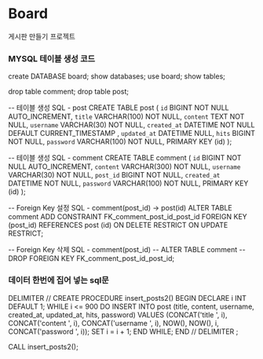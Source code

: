 # Board
게시판 만들기 프로젝트


### MYSQL 테이블 생성 코드

create DATABASE board;
show databases;
use board;
show tables;

drop table comment;
drop table post;


-- 테이블 생성 SQL - post
CREATE TABLE post
(
`id`          BIGINT          NOT NULL    AUTO_INCREMENT,
`title`       VARCHAR(100)    NOT NULL,
`content`     TEXT            NOT NULL,
`username`    VARCHAR(30)     NOT NULL,
`created_at`  DATETIME        NOT NULL DEFAULT CURRENT_TIMESTAMP ,
`updated_at`  DATETIME        NULL,
`hits`        BIGINT          NOT NULL,
`password`    VARCHAR(100)    NOT NULL,
PRIMARY KEY (id)
);

-- 테이블 생성 SQL - comment
CREATE TABLE comment
(
`id`          BIGINT          NOT NULL    AUTO_INCREMENT,
`content`     VARCHAR(300)    NOT NULL,
`username`    VARCHAR(30)     NOT NULL,
`post_id`     BIGINT          NOT NULL,
`created_at`  DATETIME        NOT NULL,
`password`    VARCHAR(100)    NOT NULL,
PRIMARY KEY (id)
);

-- Foreign Key 설정 SQL - comment(post_id) -> post(id)
ALTER TABLE comment
ADD CONSTRAINT FK_comment_post_id_post_id FOREIGN KEY (post_id)
REFERENCES post (id) ON DELETE RESTRICT ON UPDATE RESTRICT;

-- Foreign Key 삭제 SQL - comment(post_id)
-- ALTER TABLE comment
-- DROP FOREIGN KEY FK_comment_post_id_post_id;

### 데이터 한번에 집어 넣는 sql문


DELIMITER //
CREATE PROCEDURE insert_posts2()
BEGIN
DECLARE i INT DEFAULT 1;
WHILE i <= 900 DO
INSERT INTO post
(title, content, username, created_at, updated_at, hits, password)
VALUES
(CONCAT('title ', i), CONCAT('content ', i), CONCAT('username ', i), NOW(), NOW(), i, CONCAT('password ', i));
SET i = i + 1;
END WHILE;
END //
DELIMITER ;

CALL insert_posts2();
